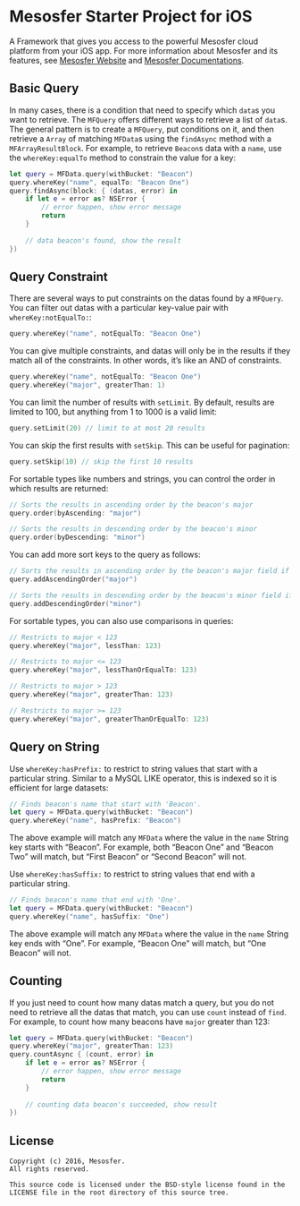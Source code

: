 # Mesosfer Starter Project for iOS #


A Framework that gives you access to the powerful Mesosfer cloud platform from your iOS app. 
For more information about Mesosfer and its features, see [Mesosfer Website][mesosfer.com] and [Mesosfer Documentations][docs].

## Basic Query
In many cases, there is a condition that need to specify which `data`s you want to retrieve. The `MFQuery` offers different ways to retrieve a list of `data`s. 
The general pattern is to create a `MFQuery`, put conditions on it, and then retrieve a `Array` of matching `MFData`s using the `findAsync` method with a `MFArrayResultBlock`. For example, to retrieve `Beacon`s data with a `name`, use the `whereKey:equalTo` method to constrain the value for a key:

```swift
let query = MFData.query(withBucket: "Beacon")
query.whereKey("name", equalTo: "Beacon One")
query.findAsync(block: { (datas, error) in
    if let e = error as? NSError {
        // error happen, show error message
        return
    }
    
    // data beacon's found, show the result
})
```

## Query Constraint
There are several ways to put constraints on the datas found by a `MFQuery`. You can filter out datas with a particular key-value pair with `whereKey:notEqualTo:`:

```swift
query.whereKey("name", notEqualTo: "Beacon One")
```

You can give multiple constraints, and datas will only be in the results if they match all of the constraints. In other words, it’s like an AND of constraints.

```swift
query.whereKey("name", notEqualTo: "Beacon One")
query.whereKey("major", greaterThan: 1)
```

You can limit the number of results with `setLimit`. By default, results are limited to 100, but anything from 1 to 1000 is a valid limit:

```swift
query.setLimit(20) // limit to at most 20 results
```

You can skip the first results with `setSkip`. This can be useful for pagination:

```swift
query.setSkip(10) // skip the first 10 results
```

For sortable types like numbers and strings, you can control the order in which results are returned:

```swift
// Sorts the results in ascending order by the beacon's major
query.order(byAscending: "major")

// Sorts the results in descending order by the beacon's minor
query.order(byDescending: "minor")
```

You can add more sort keys to the query as follows:

```swift
// Sorts the results in ascending order by the beacon's major field if the previous sort keys are equal.
query.addAscendingOrder("major")

// Sorts the results in descending order by the beacon's minor field if the previous sort keys are equal.
query.addDescendingOrder("minor")
```

For sortable types, you can also use comparisons in queries:

```swift
// Restricts to major < 123
query.whereKey("major", lessThan: 123)

// Restricts to major <= 123
query.whereKey("major", lessThanOrEqualTo: 123)

// Restricts to major > 123
query.whereKey("major", greaterThan: 123)

// Restricts to major >= 123
query.whereKey("major", greaterThanOrEqualTo: 123)
```

## Query on String
Use `whereKey:hasPrefix:` to restrict to string values that start with a particular string. Similar to a MySQL LIKE operator, this is indexed so it is efficient for large datasets:

```swift
// Finds beacon's name that start with 'Beacon'.
let query = MFData.query(withBucket: "Beacon")
query.whereKey("name", hasPrefix: "Beacon")
```

The above example will match any `MFData` where the value in the `name` String key starts with “Beacon”. For example, both “Beacon One” and “Beacon Two” will match, but “First Beacon” or “Second Beacon” will not.

Use `whereKey:hasSuffix:` to restrict to string values that end with a particular string. 

```swift
// Finds beacon's name that end with 'One'.
let query = MFData.query(withBucket: "Beacon")
query.whereKey("name", hasSuffix: "One")
```

The above example will match any `MFData` where the value in the `name` String key ends with “One”. For example, “Beacon One” will match, but “One Beacon” will not.

## Counting
If you just need to count how many datas match a query, but you do not need to retrieve all the datas that match, you can use `count` instead of `find`. For example, to count how many beacons have `major` greater than 123:

```swift
let query = MFData.query(withBucket: "Beacon")
query.whereKey("major", greaterThan: 123)
query.countAsync { (count, error) in
    if let e = error as? NSError {
        // error happen, show error message
        return
    }
    
    // counting data beacon's succeeded, show result
})
```

## License
    Copyright (c) 2016, Mesosfer.
    All rights reserved.

    This source code is licensed under the BSD-style license found in the
    LICENSE file in the root directory of this source tree.

[mesosfer.com]:https://mesosfer.com
[docs]:https://docs.mesosfer.com/
[cloud]:https://cloud.mesosfer.com/
[framework]:https://github.com/mesosfer/Mesosfer-Android/releases/latest